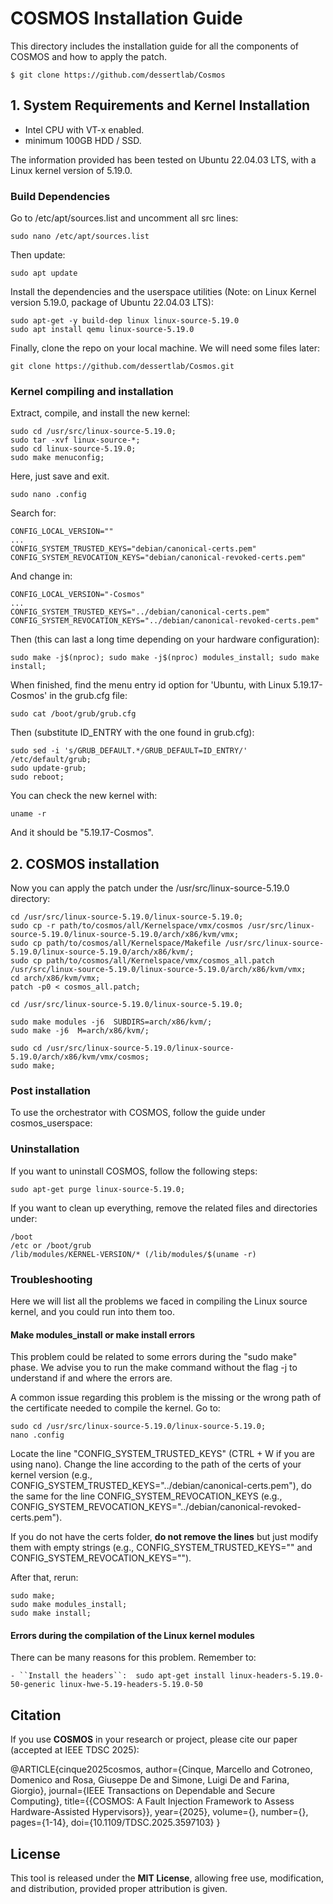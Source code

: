 # COSMOS Installation Guide 

This directory includes the installation guide for all the components of COSMOS and how to apply the patch.

```
$ git clone https://github.com/dessertlab/Cosmos
```

## 1. System Requirements and Kernel Installation

* Intel CPU with VT-x enabled.
* minimum 100GB HDD / SSD. 

The information provided has been tested on Ubuntu 22.04.03 LTS, with a Linux kernel version of 5.19.0. 

### Build Dependencies

Go to /etc/apt/sources.list and uncomment all src lines:

```
sudo nano /etc/apt/sources.list
```

Then update: 

```
sudo apt update
```

Install the dependencies and the userspace utilities (Note: on Linux Kernel version 5.19.0, package of Ubuntu 22.04.03 LTS): 

```
sudo apt-get -y build-dep linux linux-source-5.19.0 
sudo apt install qemu linux-source-5.19.0
```

Finally, clone the repo on your local machine. We will need some files later: 

```
git clone https://github.com/dessertlab/Cosmos.git
```

### Kernel compiling and installation

Extract, compile, and install the new kernel:

```
sudo cd /usr/src/linux-source-5.19.0; 
sudo tar -xvf linux-source-*;
sudo cd linux-source-5.19.0; 
sudo make menuconfig; 
```

Here, just save and exit.

```
sudo nano .config
```

Search for: 

```
CONFIG_LOCAL_VERSION=""
...
CONFIG_SYSTEM_TRUSTED_KEYS="debian/canonical-certs.pem"
CONFIG_SYSTEM_REVOCATION_KEYS="debian/canonical-revoked-certs.pem"
```

And change in: 

```
CONFIG_LOCAL_VERSION="-Cosmos"
...
CONFIG_SYSTEM_TRUSTED_KEYS="../debian/canonical-certs.pem"
CONFIG_SYSTEM_REVOCATION_KEYS="../debian/canonical-revoked-certs.pem"
```

Then (this can last a long time depending on your hardware configuration): 

```
sudo make -j$(nproc); sudo make -j$(nproc) modules_install; sudo make install; 
```

When finished, find the menu entry id option for 'Ubuntu, with Linux 5.19.17-Cosmos' in the grub.cfg file: 

```
sudo cat /boot/grub/grub.cfg
```

Then (substitute ID_ENTRY with the one found in grub.cfg): 

```
sudo sed -i 's/GRUB_DEFAULT.*/GRUB_DEFAULT=ID_ENTRY/' /etc/default/grub;
sudo update-grub;
sudo reboot; 
```

You can check the new kernel with:

```
uname -r
```

And it should be "5.19.17-Cosmos". 

## 2. COSMOS installation 

Now you can apply the patch under the /usr/src/linux-source-5.19.0 directory: 

```
cd /usr/src/linux-source-5.19.0/linux-source-5.19.0;
sudo cp -r path/to/cosmos/all/Kernelspace/vmx/cosmos /usr/src/linux-source-5.19.0/linux-source-5.19.0/arch/x86/kvm/vmx;
sudo cp path/to/cosmos/all/Kernelspace/Makefile /usr/src/linux-source-5.19.0/linux-source-5.19.0/arch/x86/kvm/;
sudo cp path/to/cosmos/all/Kernelspace/vmx/cosmos_all.patch /usr/src/linux-source-5.19.0/linux-source-5.19.0/arch/x86/kvm/vmx;
cd arch/x86/kvm/vmx;
patch -p0 < cosmos_all.patch; 

cd /usr/src/linux-source-5.19.0/linux-source-5.19.0;

sudo make modules -j6  SUBDIRS=arch/x86/kvm/;
sudo make -j6  M=arch/x86/kvm/;

sudo cd /usr/src/linux-source-5.19.0/linux-source-5.19.0/arch/x86/kvm/vmx/cosmos;
sudo make; 
```

### Post installation 

To use the orchestrator with COSMOS, follow the guide under cosmos_userspace: 

### Uninstallation

If you want to uninstall COSMOS, follow the following steps: 

```
sudo apt-get purge linux-source-5.19.0; 
```

If you want to clean up everything, remove the related files and directories under: 

```
/boot
/etc or /boot/grub
/lib/modules/KERNEL-VERSION/* (/lib/modules/$(uname -r)
```

### Troubleshooting

Here we will list all the problems we faced in compiling the Linux source kernel, and you could run into them too. 

#### Make modules_install or make install errors

This problem could be related to some errors during the "sudo make" phase. We advise you to run the make command without the flag -j to understand if and where the errors are. 

A common issue regarding this problem is the missing or the wrong path of the certificate needed to compile the kernel. Go to: 

```
sudo cd /usr/src/linux-source-5.19.0/linux-source-5.19.0;
nano .config
```

Locate the line "CONFIG_SYSTEM_TRUSTED_KEYS" (CTRL + W if you are using nano). Change the line according to the path of the certs of your kernel version (e.g., CONFIG_SYSTEM_TRUSTED_KEYS="../debian/canonical-certs.pem"), do the same for the line CONFIG_SYSTEM_REVOCATION_KEYS (e.g., CONFIG_SYSTEM_REVOCATION_KEYS="../debian/canonical-revoked-certs.pem"). 

If you do not have the certs folder, **do not remove the lines** but just modify them with empty strings (e.g., CONFIG_SYSTEM_TRUSTED_KEYS="" and CONFIG_SYSTEM_REVOCATION_KEYS="").

After that, rerun: 

```
sudo make; 
sudo make modules_install; 
sudo make install; 
```

#### Errors during the compilation of the Linux kernel modules

There can be many reasons for this problem. Remember to: 

    - ``Install the headers``:  sudo apt-get install linux-headers-5.19.0-50-generic linux-hwe-5.19-headers-5.19.0-50


## Citation

If you use **COSMOS** in your research or project, please cite our paper (accepted at IEEE TDSC 2025):

@ARTICLE{cinque2025cosmos,
  author={Cinque, Marcello and Cotroneo, Domenico and Rosa, Giuseppe De and Simone, Luigi De and Farina, Giorgio},
  journal={IEEE Transactions on Dependable and Secure Computing}, 
  title={{COSMOS: A Fault Injection Framework to Assess Hardware-Assisted Hypervisors}}, 
  year={2025},
  volume={},
  number={},
  pages={1-14},
  doi={10.1109/TDSC.2025.3597103}
}

## License

This tool is released under the **MIT License**, allowing free use, modification, and distribution, provided proper attribution is given.

